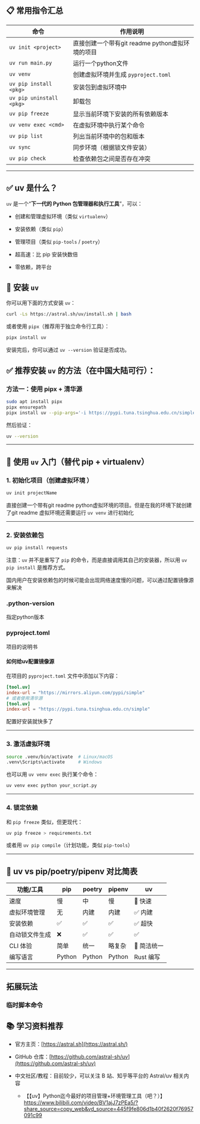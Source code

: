 ## 📋 常用指令汇总

| 命令                       | 作用说明                             |
| ------------------------ | -------------------------------- |
| `uv init <project>`      | 直接创建一个带有git readme python虚拟环境的项目 |
| `uv run main.py`         | 运行一个python文件                     |
| `uv venv`                | 创建虚拟环境并生成 `pyproject.toml`       |
| `uv pip install <pkg>`   | 安装包到虚拟环境中                        |
| `uv pip uninstall <pkg>` | 卸载包                              |
| `uv pip freeze`          | 显示当前环境下安装的所有依赖版本                 |
| `uv venv exec <cmd>`     | 在虚拟环境中执行某个命令                     |
| `uv pip list`            | 列出当前环境中的包和版本                     |
| `uv sync`                | 同步环境（根据锁文件安装）                    |
| `uv pip check`           | 检查依赖包之间是否存在冲突                    |

---

## ✅ uv 是什么？



`uv` 是一个“**下一代的 Python 包管理器和执行工具**”，可以：

- 创建和管理虚拟环境（类似 `virtualenv`）
    
- 安装依赖（类似 `pip`）
    
- 管理项目（类似 `pip-tools` / `poetry`）
    
- 超高速：比 pip 安装快数倍
    
- 零依赖，跨平台



## 🧩 安装 `uv`

你可以用下面的方式安装 `uv`：

```bash
curl -Ls https://astral.sh/uv/install.sh | bash
```

或者使用 `pipx`（推荐用于独立命令行工具）：

```bash
pipx install uv
```

安装完后，你可以通过 `uv --version` 验证是否成功。


## ✅ 推荐安装 `uv` 的方法（在中国大陆可行）：

### 方法一：使用 pipx + 清华源

```bash
sudo apt install pipx
pipx ensurepath
pipx install uv --pip-args='-i https://pypi.tuna.tsinghua.edu.cn/simple'
```

然后验证：

```bash
uv --version
```

---

## 🚀 使用 `uv` 入门（替代 pip + virtualenv）

### 1. 初始化项目（创建虚拟环境 ）

```bash
uv init projectName
```

直接创建一个带有git readme python虚拟环境的项目。但是在我的环境下就创建了git readme 虚拟环境还需要运行 `uv venv` 进行初始化

---

### 2. 安装依赖包

```bash
uv pip install requests
```

注意：`uv` 并不是重写了 `pip` 的命令，而是直接调用其自己的安装器，所以用 `uv pip install` 是推荐方式。

国内用户在安装依赖包的时候可能会出现网络速度慢的问题，可以通过配置镜像源来解决


### .python-version
指定python版本
### pyproject.toml
项目的说明书

#### 如何给uv配置镜像源
在项目的 `pyproject.toml` 文件中添加以下内容：
``` toml
[tool.uv]
index-url = "https://mirrors.aliyun.com/pypi/simple"
# 或者使用清华源
[tool.uv]
index-url = "https://pypi.tuna.tsinghua.edu.cn/simple"
```
配置好安装就快多了

---

### 3. 激活虚拟环境

```bash
source .venv/bin/activate  # Linux/macOS
.venv\Scripts\activate     # Windows
```

也可以用 `uv venv exec` 执行某个命令：

```bash
uv venv exec python your_script.py
```

---

### 4. 锁定依赖

和 `pip freeze` 类似，但更现代：

```bash
uv pip freeze > requirements.txt
```

或者用 `uv pip compile`（计划功能，类似 `pip-tools`）

---


## 📌 uv vs pip/poetry/pipenv 对比简表

|功能/工具|pip|poetry|pipenv|uv|
|---|---|---|---|---|
|速度|慢|中|慢|🚀 快速|
|虚拟环境管理|无|内建|内建|✅ 内建|
|安装依赖|✅|✅|✅|✅ 超快|
|自动锁文件生成|❌|✅|✅|✅|
|CLI 体验|简单|统一|略复杂|🚀 简洁统一|
|编写语言|Python|Python|Python|Rust 编写|

---

## 拓展玩法

### 临时脚本命令


## 📚 学习资料推荐

- 官方主页：[https://astral.sh](https://astral.sh/)
    
- GitHub 仓库：[https://github.com/astral-sh/uv](https://github.com/astral-sh/uv)
    
- 中文社区/教程：目前较少，可以关注 B 站、知乎等平台的 Astral/uv 相关内容
	- 【【uv】Python迄今最好的项目管理+环境管理工具（吧？）】 https://www.bilibili.com/video/BV1ajJ7zPEa5/?share_source=copy_web&vd_source=445f9fe806d1b40f2620f76957091c99
    